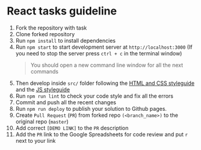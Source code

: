 # React tasks guideline
1. Fork the repository with task
1. Clone forked repository
1. Run `npm install` to install dependencies
1. Run `npm start` to start development server at `http://localhost:3000`
  (If you need to stop the server press `ctrl + c` in the terminal window)
    > You should open a new command line window for all the next commands
1. Then develop inside `src/` folder following the
  [HTML and CSS styleguide](https://mate-academy.github.io/style-guides/htmlcss.html)
  and the [JS styleguide](https://mate-academy.github.io/style-guides/javascript-standard-modified)
1. Run `npm run lint` to check your code style and fix all the errors
1. Commit and push all the recent changes
1. Run `npm run deploy` to publish your solution to Github pages.
1. Create `Pull Request` (`PR`) from forked repo `(<branch_name>)` to the original repo (`master`) 
1. Add correct `[DEMO LINK]` to the `PR` description
1. Add the `PR` link to the Google Spreadsheets for code review and put `r` next to your link
